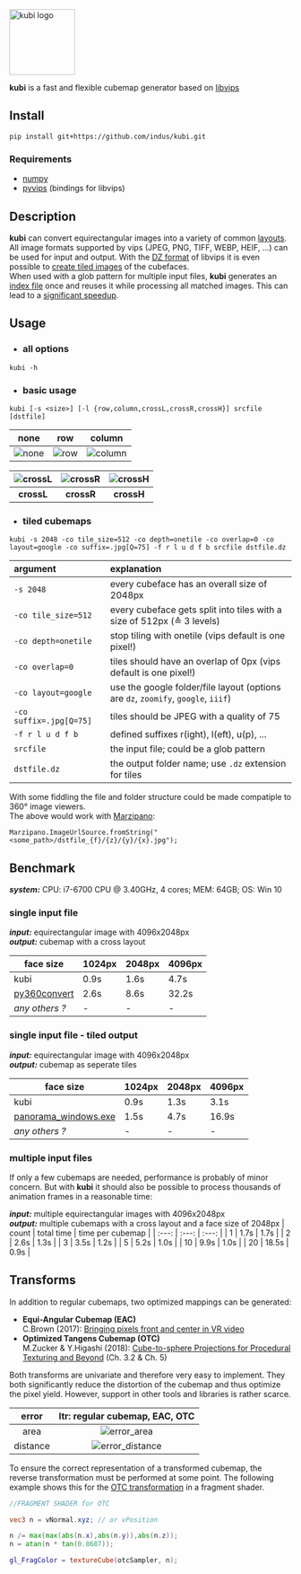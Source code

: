 <img width="117" alt="kubi logo" src="./img/kubi_logo.png">

**kubi** is a fast and flexible cubemap generator based on [libvips](https://libvips.github.io/libvips/)

## Install

``` shell
pip install git+https://github.com/indus/kubi.git
```
### Requirements
- [numpy](https://numpy.org/)
- [pyvips](https://libvips.github.io/pyvips/) (bindings for libvips)

## Description

**kubi** can convert equirectangular images into a variety of common [layouts](#layouts). All image formats supported by vips (JPEG, PNG, TIFF, WEBP, HEIF, ...) can be used for input and output. With the [DZ format](https://libvips.github.io/libvips/API/current/Making-image-pyramids.md.html) of libvips it is even possible to [create tiled images](#tiled-cubemaps) of the cubefaces.   
When used with a glob pattern for multiple input files, **kubi** generates an [index file](https://libvips.github.io/libvips/API/current/libvips-resample.html#vips-mapim) once and reuses it while processing all matched images. This can lead to a [significant speedup](#multiple-input-files). 

## Usage
* ### all options
``` shell
kubi -h
```

* ### basic usage
``` shell
kubi [-s <size>] [-l {row,column,crossL,crossR,crossH}] srcfile [dstfile]
```

| **none**   | **row**    | **column** |
| :---:  | :---:  | :---:  |
| ![none](./img/kubi_layouts_none.png "none") | ![row](./img/kubi_layouts_row.png "row") | ![column](./img/kubi_layouts_column.png "column") |

| ![crossL](./img/kubi_layouts_crossL.png "crossL") | ![crossR](./img/kubi_layouts_crossR.png "crossR") | ![crossH](./img/kubi_layouts_crossH.png "crossH") |
| :---:  | :---:  | :---:  |
| **crossL** | **crossR** | **crossH** |

* ### tiled cubemaps
``` shell
kubi -s 2048 -co tile_size=512 -co depth=onetile -co overlap=0 -co layout=google -co suffix=.jpg[Q=75] -f r l u d f b srcfile dstfile.dz
```
| argument | explanation |
| :--- | :--- |
| ```-s 2048```              | every cubeface has an overall size of 2048px |
| ```-co tile_size=512```    | every cubeface gets split into tiles with a size of 512px (≙ 3 levels) |
| ```-co depth=onetile```    | stop tiling with onetile (vips default is one pixel!) |
| ```-co overlap=0```        | tiles should have an overlap of 0px (vips default is one pixel!) |
| ```-co layout=google```    | use the google folder/file layout (options are ```dz```, ```zoomify```, ```google```, ```iiif```) |
| ```-co suffix=.jpg[Q=75]```| tiles should be JPEG with a quality of 75 |
| ```-f r l u d f b```       | defined suffixes r(ight), l(eft), u(p), ... |
| ```srcfile```              | the input file; could be a glob pattern |
| ```dstfile.dz```           | the output folder name; use ```.dz``` extension for tiles |

With some fiddling the file and folder structure could be made compatiple to 360° image viewers.   
The above would work with [Marzipano](https://www.marzipano.net/):
``` JS
Marzipano.ImageUrlSource.fromString("<some_path>/dstfile_{f}/{z}/{y}/{x}.jpg");
```

## Benchmark

***system:*** CPU: i7-6700 CPU @ 3.40GHz, 4 cores; MEM: 64GB; OS: Win 10  

### single input file   
***input:*** equirectangular image with 4096x2048px   
***output:*** cubemap with a cross layout

| face size | 1024px | 2048px | 4096px |
| ---| --- | --- | --- |
| kubi                                                   | 0.9s | 1.6s | 4.7s  |
| [py360convert](https://pypi.org/project/py360convert/) | 2.6s | 8.6s | 32.2s |
| *any others ?* | - | - | - |

### single input file - tiled output 
***input:*** equirectangular image with 4096x2048px   
***output:*** cubemap as seperate tiles

| face size | 1024px | 2048px | 4096px |
| ---| --- | --- | --- |
| kubi                                                   | 0.9s | 1.3s | 3.1s  |
| [panorama_windows.exe](https://github.com/blackironj/panorama) | 1.5s | 4.7s | 16.9s |
| *any others ?* | - | - | - |

### multiple input files
If only a few cubemaps are needed, performance is probably of minor concern. But with **kubi** it should also be possible to process thousands of animation frames in a reasonable time:

***input:*** multiple equirectangular images with 4096x2048px   
***output:*** multiple cubemaps with a cross layout and a face size of 2048px
| count | total time | time per cubemap |
| :---: | :---: | :---: |
| 1  | 1.7s  | 1.7s |
| 2  | 2.6s  | 1.3s |
| 3  | 3.5s  | 1.2s |
| 5  | 5.2s  | 1.0s |
| 10 | 9.9s  | 1.0s |
| 20 | 18.5s | 0.9s |

## Transforms
In addition to regular cubemaps, two optimized mappings can be generated:
- **Equi-Angular Cubemap (EAC)**   
C.Brown (2017): [Bringing pixels front and center in VR video](https://blog.google/products/google-ar-vr/bringing-pixels-front-and-center-vr-video/) 
- **Optimized Tangens Cubemap (OTC)**   
M.Zucker & Y.Higashi (2018): [Cube-to-sphere Projections for Procedural Texturing and Beyond](http://jcgt.org/published/0007/02/01/paper.pdf) (Ch. 3.2 & Ch. 5)  

Both transforms are univariate and therefore very easy to implement. They both significantly reduce the distortion of the cubemap and thus optimize the pixel yield. However, support in other tools and libraries is rather scarce.

| error  | ltr: regular cubemap, EAC, OTC |
| :---:  | :---:  |
| area | ![error_area](./img/error_area.png "error_area") 
| distance | ![error_distance](./img/error_distance.png "error_distance") 

To ensure the correct representation of a transformed cubemap, the reverse transformation must be performed at some point. The following example shows this for the [OTC transformation](https://github.com/indus/kubi/blob/main/src/kubi/kubi.py#L68) in a fragment shader.
``` GLSL
//FRAGMENT SHADER for OTC

vec3 n = vNormal.xyz; // or vPosition

n /= max(max(abs(n.x),abs(n.y)),abs(n.z));
n = atan(n * tan(0.8687));

gl_FragColor = textureCube(otcSampler, n);

```
